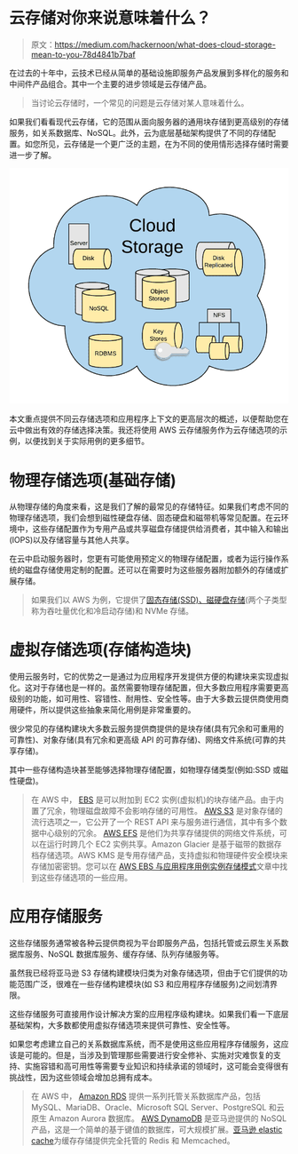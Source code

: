 # 云存储对你来说意味着什么？

> 原文：<https://medium.com/hackernoon/what-does-cloud-storage-mean-to-you-78d4841b7baf>

在过去的十年中，云技术已经从简单的基础设施即服务产品发展到多样化的服务和中间件产品组合。其中一个主要的进步领域是云存储产品。

> 当讨论云存储时，一个常见的问题是云存储对某人意味着什么。

如果我们看看现代云存储，它的范围从面向服务器的通用块存储到更高级别的存储服务，如关系数据库、NoSQL。此外，云为底层基础架构提供了不同的存储配置。如您所见，云存储是一个更广泛的主题，在为不同的使用情形选择存储时需要进一步了解。

![](img/52e75504becb00ab1c7eed2ae546789e.png)

本文重点提供不同云存储选项和应用程序上下文的更高层次的概述，以便帮助您在云中做出有效的存储选择决策。我还将使用 AWS 云存储服务作为云存储选项的示例，以便找到关于实际用例的更多细节。

# 物理存储选项(基础存储)

从物理存储的角度来看，这是我们了解的最常见的存储特征。如果我们考虑不同的物理存储选项，我们会想到磁性硬盘存储、固态硬盘和磁带机等常见配置。在云环境中，这些存储配置作为专用产品或共享磁盘存储提供给消费者，其中输入和输出(IOPS)以及存储容量与其他人共享。

在云中启动服务器时，您更有可能使用预定义的物理存储配置，或者为运行操作系统的磁盘存储使用定制的配置。还可以在需要时为这些服务器附加额外的存储或扩展存储。

> 如果我们以 AWS 为例，它提供了[固态存储(SSD)、磁硬盘存储](https://docs.aws.amazon.com/AWSEC2/latest/UserGuide/EBSVolumeTypes.html)(两个子类型称为吞吐量优化和冷启动存储)和 NVMe 存储。

# 虚拟存储选项(存储构造块)

使用云服务时，它的优势之一是通过为应用程序开发提供方便的构建块来实现虚拟化。这对于存储也是一样的。虽然需要物理存储配置，但大多数应用程序需要更高级别的功能，如可用性、容错性、耐用性、安全性等。由于大多数云提供商使用商用硬件，所以提供这些抽象来简化用例是非常重要的。

很少常见的存储构建块大多数云服务提供商提供的是块存储(具有冗余和可重用的可靠性)、对象存储(具有冗余和更高级 API 的可靠存储)、网络文件系统(可靠的共享存储)。

其中一些存储构造块甚至能够选择物理存储配置，如物理存储类型(例如:SSD 或磁性硬盘)。

> 在 AWS 中， [EBS](https://docs.aws.amazon.com/AWSEC2/latest/UserGuide/AmazonEBS.html) 是可以附加到 EC2 实例(虚拟机)的块存储产品。由于内置了冗余，物理磁盘故障不会影响存储的可用性。 [AWS S3](https://aws.amazon.com/s3/) 是对象存储的流行选项之一，它公开了一个 REST API 来与服务进行通信，其中有多个数据中心级别的冗余。 [AWS EFS](https://cloud.netapp.com/blog/ebs-efs-amazons3-best-cloud-storage-system) 是他们为共享存储提供的网络文件系统，可以在运行时跨几个 EC2 实例共享。Amazon Glacier 是基于磁带的数据存档存储选项。AWS KMS 是专用存储产品，支持虚拟和物理硬件安全模块来存储加密密钥。您可以在 [AWS EBS 与应用程序用例实例存储模式](https://codeburst.io/aws-ebs-vs-instance-storage-patterns-for-application-use-cases-796bbc1faceb)文章中找到这些存储选项的一些应用。

# 应用存储服务

这些存储服务通常被各种云提供商视为平台即服务产品，包括托管或云原生关系数据库服务、NoSQL 数据库服务、缓存存储、队列存储服务等。

虽然我已经将亚马逊 S3 存储构建模块归类为对象存储选项，但由于它们提供的功能范围广泛，很难在一些存储构建模块(如 S3 和应用程序存储服务)之间划清界限。

这些存储服务可直接用作设计解决方案的应用程序级构建块。如果我们看一下底层基础架构，大多数都使用虚拟存储选项来提供可靠性、安全性等。

如果您考虑建立自己的关系数据库系统，而不是使用这些应用程序存储服务，这应该是可能的。但是，当涉及到管理那些需要进行安全修补、实施对灾难恢复的支持、实施容错和高可用性等需要专业知识和持续承诺的领域时，这可能会变得很有挑战性，因为这些领域会增加总拥有成本。

> 在 AWS 中， [Amazon RDS](https://aws.amazon.com/rds/details/) 提供一系列托管关系数据库产品，包括 MySQL、MariaDB、Oracle、Microsoft SQL Server、PostgreSQL 和云原生 Amazon Aurora 数据库。 [AWS DynamoDB](https://aws.amazon.com/dynamodb/) 是亚马逊提供的 NoSQL 产品，这是一个简单的基于键值的数据库，可大规模扩展。[亚马逊 elastic cache](https://aws.amazon.com/elasticache/)为缓存存储提供完全托管的 Redis 和 Memcached。